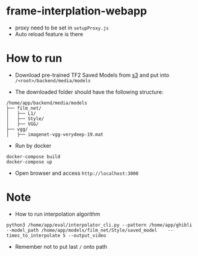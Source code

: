 # frame-interplation-webapp
* proxy need to be set in `setupProxy.js` 
* Auto reload feature is there


# How to run
* Download pre-trained TF2 Saved Models from [s3](https://my-inhouse-models.s3.ap-northeast-1.amazonaws.com/frame_interpolation_models.zip) and put into `/<root>/backend/media/models`

* The downloaded folder should have the following structure:

```
/home/app/backend/media/models
├── film_net/
│   ├── L1/
│   ├── Style/
│   ├── VGG/
├── vgg/
│   ├── imagenet-vgg-verydeep-19.mat
```

* Run by docker
```
docker-compose build
docker-compose up
```

* Open browser and access `http://localhost:3000`



# Note
* How to run interpolation algorithm
```
python3 /home/app/eval/interpolator_cli.py --pattern /home/app/ghibli --model_path /home/app/models/film_net/Style/saved_model    --times_to_interpolate 5 --output_video
```

* Remember not to put last `/` onto path

